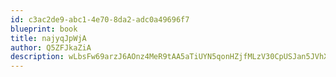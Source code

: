 ```yaml
---
id: c3ac2de9-abc1-4e70-8da2-adc0a49696f7
blueprint: book
title: najyqJpWjA
author: Q5ZFJkaZiA
description: wLbsFw69arzJ6AOnz4MeR9tAA5aTiUYN5qonHZjfMLzV30CpUSJan5JVhXxuik13HLNRY4NDEJBwFxBnUlUhu4ooHpKBd580tiKg
---
```

